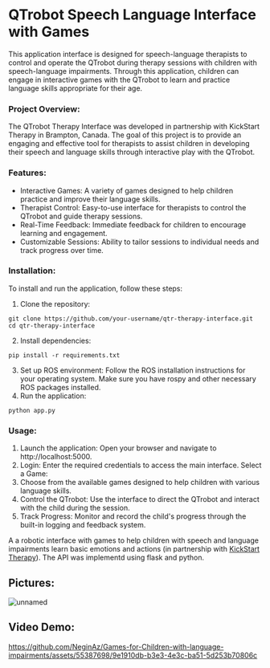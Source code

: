 # QTrobot Speech Language Interface with Games

This application interface is designed for speech-language therapists to control and operate the QTrobot during therapy sessions with children with speech-language impairments. Through this application, children can engage in interactive games with the QTrobot to learn and practice language skills appropriate for their age.

### Project Overview: <br> 
The QTrobot Therapy Interface was developed in partnership with KickStart Therapy in Brampton, Canada. The goal of this project is to provide an engaging and effective tool for therapists to assist children in developing their speech and language skills through interactive play with the QTrobot.

### Features: 

* Interactive Games: A variety of games designed to help children practice and improve their language skills.
* Therapist Control: Easy-to-use interface for therapists to control the QTrobot and guide therapy sessions.
* Real-Time Feedback: Immediate feedback for children to encourage learning and engagement.
* Customizable Sessions: Ability to tailor sessions to individual needs and track progress over time.


### Installation:

To install and run the application, follow these steps:
1. Clone the repository:
```console
git clone https://github.com/your-username/qtr-therapy-interface.git
cd qtr-therapy-interface
```

2. Install dependencies:
```console
pip install -r requirements.txt
```
3. Set up ROS environment:
Follow the ROS installation instructions for your operating system. Make sure you have rospy and other necessary ROS packages installed.
4. Run the application:
```console
python app.py
```

### Usage: 

1. Launch the application:
Open your browser and navigate to http://localhost:5000.
2. Login:
Enter the required credentials to access the main interface.
Select a Game:
3. Choose from the available games designed to help children with various language skills.
4. Control the QTrobot:
Use the interface to direct the QTrobot and interact with the child during the session.
5. Track Progress:
Monitor and record the child's progress through the built-in logging and feedback system.




A a robotic interface with games to help children with speech and language impairments learn basic emotions and actions (in partnership with [KickStart Therapy](https://www.kickstarttherapy.com/)). The API was implementd using flask and python.

## Pictures: 
![unnamed](https://github.com/NeginAz/Games-for-Children-with-language-impairments/assets/55387698/832544f7-9dae-44a1-a546-ef46dcaadab4)



## Video Demo:
https://github.com/NeginAz/Games-for-Children-with-language-impairments/assets/55387698/9e1910db-b3e3-4e3c-ba51-5d253b70806c
